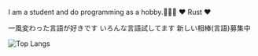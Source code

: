 I am a student and do programming as a hobby.🗼🇯🇵
♥ Rust ♥

一風変わった言語が好きです いろんな言語試してます 新しい相棒(言語)募集中

![Top Langs](https://github-readme-stats.vercel.app/api/top-langs/?username=BlueGeckoJP&langs_count=8&layout=donut)
